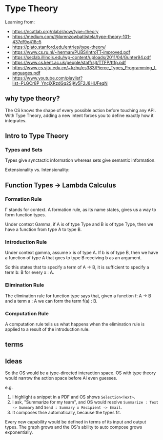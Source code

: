 # Type Theory

Learning from:

- https://ncatlab.org/nlab/show/type+theory
- https://medium.com/@lorenzowbattistela/type-theory-101-437df9e418c5
- https://plato.stanford.edu/entries/type-theory/
- https://www.cs.ru.nl/~herman/PUBS/IntroTT-improved.pdf
- https://seclab.illinois.edu/wp-content/uploads/2011/04/Gunter94.pdf
- https://www.cs.kent.ac.uk/people/staff/sjt/TTFP/ttfp.pdf
- https://www.cs.sjtu.edu.cn/~kzhu/cs383/Pierce_Types_Programming_Languages.pdf
- https://www.youtube.com/playlist?list=PLGCr8P_YncjXRzdGq2SjKv5F2J8HUFeqN

## why type theory?

The OS knows the shape of every possible action before touching any API. With Type Theory, adding a new intent forces you to define exactly how it integrates.

## Intro to Type Theory

### Types and Sets

Types give synctactic information whereas sets give semantic information.

Extensionality vs. Intensionality:

## Function Types -> Lambda Calculus

### Formation Rule

Γ stands for context. A formation rule, as its name states, gives us a way to form function types.

Under context Gamma, if A is of type Type and B is of type Type, then we have a function from type A to type B.

### Introduction Rule

Under context gamma, assume x is of type A. If b is of type B, then we have a function of type A that goes to type B receiving b as an argument.

So this states that to specify a term of A -> B, it is sufficient to specify a term b: B for every x : A.

### Elimination Rule

The elimination rule for function type says that, given a function f: A -> B and a term a : A we can form the term f(a) : B.

### Computation Rule

A computation rule tells us what happens when the elimination rule is applied to a result of the introduction rule.




## terms

## Ideas

So the OS would be a type-directed interaction space. OS with type theory would narrow the action space before AI even guesses.

e.g.

1. I highlight a snippet in a PDF and OS shows `Selection<Text>`.
2. I ask, "Summarize for my team", and OS would resolve `Summarize : Text -> Summary` and `Send : Summary x Recipient -> Email`.
3. It composes thse automatically, because the types fit.

Every new capability would be defined in terms of its input and output types. The graph grows and the OS's ability to auto compose grows exponentially.
